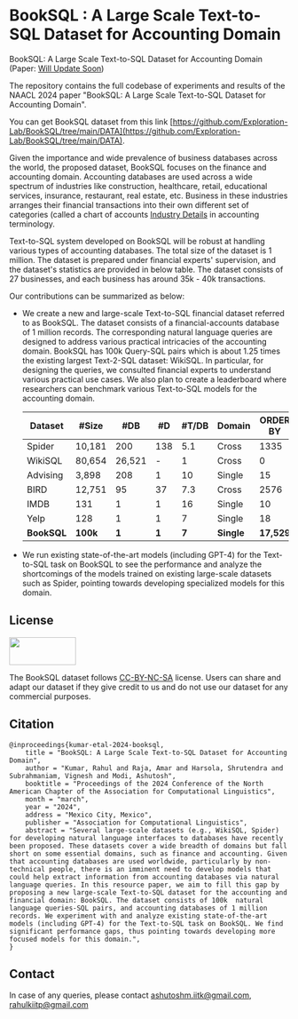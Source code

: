 # BookSQL : A Large Scale Text-to-SQL Dataset for Accounting Domain
BookSQL: A Large Scale Text-to-SQL Dataset for Accounting Domain (Paper: [Will Update Soon]('#))

The repository contains the full codebase of experiments and results of the NAACL 2024 paper "BookSQL: A Large Scale Text-to-SQL Dataset for Accounting Domain". 

You can get BookSQL dataset from this link [https://github.com/Exploration-Lab/BookSQL/tree/main/DATA](https://github.com/Exploration-Lab/BookSQL/tree/main/DATA).

Given the importance and wide prevalence of business databases across the world, the proposed dataset, BookSQL focuses on the finance and accounting domain. 
Accounting databases are used across a wide spectrum of industries like construction, healthcare, retail, educational services, insurance, restaurant, real estate, etc. Business in these industries arranges their financial transactions into their own different set of categories (called a chart of accounts [Industry Details](https://www.investopedia.com/terms/c/chart-accounts.asp) in accounting terminology. 

Text-to-SQL system developed on BookSQL will be robust at handling various types of accounting databases. The total size of the dataset is 1 million. The dataset is prepared under financial experts' supervision, and the dataset's statistics are provided in below table. The dataset consists of 27 businesses, and each business has around 35k - 40k transactions.

Our contributions can be summarized as below:
* We create a new and large-scale Text-to-SQL financial dataset referred to as BookSQL. The dataset consists of a financial-accounts database of 1 million records. The corresponding natural language queries are designed to address various practical intricacies of the accounting domain. BookSQL has 100k Query-SQL pairs which is about 1.25 times the existing largest Text-2-SQL dataset: WikiSQL. In particular, for designing the queries, we consulted financial experts to understand various practical use cases. We also plan to create a leaderboard where researchers can benchmark various Text-to-SQL models for the accounting domain. 

    **Dataset** | **\#Size** | **#DB** | **#D** | **#T/DB** | **Domain** | **ORDER BY** | **GROUP BY** | **NESTED**
    |------|-----|-----|-----|-----|-----|-----|-----|-----|
    Spider | 10,181 | 200 | 138 | 5.1 | Cross | 1335 | 1491 | 844
    WikiSQL | 80,654 | 26,521 | - | 1 | Cross | 0 | 0 | 0 
    Advising | 3,898 | 208 | 1 | 10 | Single  | 15 | 9 | 22
    BIRD | 12,751 | 95 | 37 | 7.3 | Cross | 2576 | 881 | 0 
    IMDB | 131 | 1 | 1 | 16 | Single  | 10 | 6 | 1
    Yelp | 128 | 1 | 1 | 7 | Single  | 18 | 21 | 0
    **BookSQL** | **100k** | **1** | **1** | **7** | **Single** | **17,529** | **11,508** | **4,456**


* We run existing state-of-the-art models (including GPT-4) for the Text-to-SQL task on BookSQL  to see the performance and analyze the shortcomings of the models trained on existing large-scale datasets such as Spider, pointing towards developing specialized models for this domain.

## License

<a href="https://creativecommons.org/licenses/by-nc-sa/4.0/"><img src="https://mirrors.creativecommons.org/presskit/buttons/88x31/png/by-nc-sa.png" width="120" height="50"></a>

The BookSQL dataset follows [CC-BY-NC-SA](https://creativecommons.org/licenses/by-nc-sa/4.0/deed.en) license. Users can share and adapt our dataset if they give credit to us and do not use our dataset for any commercial purposes.

## Citation

```
@inproceedings{kumar-etal-2024-booksql,
    title = "BookSQL: A Large Scale Text-to-SQL Dataset for Accounting Domain",
    author = "Kumar, Rahul and Raja, Amar and Harsola, Shrutendra and Subrahmaniam, Vignesh and Modi, Ashutosh",
    booktitle = "Proceedings of the 2024 Conference of the North American Chapter of the Association for Computational Linguistics",
    month = "march",
    year = "2024",
    address = "Mexico City, Mexico",
    publisher = "Association for Computational Linguistics",
    abstract = "Several large-scale datasets (e.g., WikiSQL, Spider) for developing natural language interfaces to databases have recently been proposed. These datasets cover a wide breadth of domains but fall short on some essential domains, such as finance and accounting. Given that accounting databases are used worldwide, particularly by non-technical people, there is an imminent need to develop models that could help extract information from accounting databases via natural language queries. In this resource paper, we aim to fill this gap by proposing a new large-scale Text-to-SQL dataset for the accounting and financial domain: BookSQL. The dataset consists of 100k  natural language queries-SQL pairs, and accounting databases of 1 million records. We experiment with and analyze existing state-of-the-art models (including GPT-4) for the Text-to-SQL task on BookSQL. We find significant performance gaps, thus pointing towards developing more focused models for this domain.",
}
```

## Contact

In case of any queries, please contact <ashutoshm.iitk@gmail.com>, <rahulkiitp@gmail.com>
